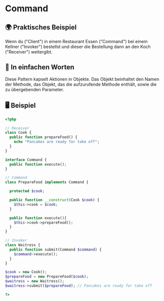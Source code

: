 # Command

## 🌍 Praktisches Beispiel

Wenn du ("Client") in einem Restaurant Essen ("Command") bei einem Kellner ("Invoker") bestellst und dieser die Bestellung dann an den Koch ("Receiver") weitergibt.

## 💬 In einfachen Worten

Diese Pattern kapselt Aktionen in Objekte. Das Objekt beinhaltet den Namen der Methode, das Objekt, das die aufzurufende Methode enthält, sowie die zu übergebenden Parameter.

## 🖥 Beispiel

```php
<?php

// Receiver
class Cook {
  public function prepareFood() {
    echo "Pancakes are ready for take off";
  }
}

interface Command {
  public function execute();
}

// Command
class PrepareFood implements Command {

  protected $cook;

  public function __construct(Cook $cook) {
    $this->cook = $cook;
  }

  public function execute(){
    $this->cook->prepareFood();
  }
}

// Invoker
class Waitress {
  public function submit(Command $command) {
    $command->execute();
  }
}

$cook = new Cook();
$prepareFood = new PrepareFood($cook);
$waitress = new Waitress();
$waitress->submit($prepareFood); // Pancakes are ready for take off

?>
```
